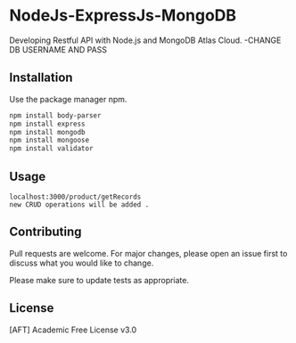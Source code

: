 # NodeJs-ExpressJs-MongoDB
Developing Restful API with Node.js and MongoDB Atlas Cloud. 
-CHANGE DB USERNAME AND PASS

## Installation

Use the package manager npm.

```bash
npm install body-parser
npm install express
npm install mongodb
npm install mongoose
npm install validator
```

## Usage

```nodejs
localhost:3000/product/getRecords
new CRUD operations will be added .
```

## Contributing
Pull requests are welcome. For major changes, please open an issue first to discuss what you would like to change.

Please make sure to update tests as appropriate.

## License
[AFT] Academic Free License v3.0
